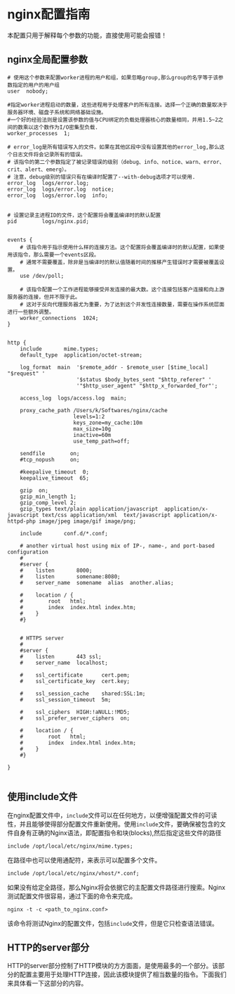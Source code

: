 # nginx配置指南
本配置只用于解释每个参数的功能，直接使用可能会报错！


## nginx全局配置参数
``` nginx
# 使用这个参数来配置worker进程的用户和组，如果忽略group,那么group的名字等于该参数指定的用户的用户组
user  nobody;

#指定worker进程启动的数量，这些进程用于处理客户的所有连接。选择一个正确的数量取决于服务器环境、磁盘子系统和网络基础设施。
#一个好的经验法则是设置该参数的值与CPU绑定的负载处理器核心的数量相同，并用1.5~2之间的数乘以这个数作为I/O密集型负载.
worker_processes  1; 

# error_log是所有错误写入的文件。如果在其他区段中没有设置其他的error_log,那么这个日志文件将会记录所有的错误。
# 该指令的第二个参数指定了被记录错误的级别（debug、info、notice、warn、error、crit、alert、emerg）。
# 注意，debug级别的错误只有在编译时配置了--with-debug选项才可以使用.
error_log  logs/error.log;
error_log  logs/error.log  notice;
error_log  logs/error.log  info;


# 设置记录主进程ID的文件，这个配置将会覆盖编译时的默认配置
pid        logs/nginx.pid;


events {
    # 该指令用于指示使用什么样的连接方法。这个配置将会覆盖编译时的默认配置，如果使用该指令，那么需要一个events区段。
    # 通常不需要覆盖，除非是当编译时的默认值随着时间的推移产生错误时才需要被覆盖设置。
    use /dev/poll;

    # 该指令配置一个工作进程能够接受并发连接的最大数。这个连接包括客户连接和向上游服务器的连接，但并不限于此。
    # 这对于反向代理服务器尤为重要，为了达到这个并发性连接数量，需要在操作系统层面进行一些额外调整。
    worker_connections  1024;
}


http {
    include       mime.types;
    default_type  application/octet-stream;

    log_format  main  '$remote_addr - $remote_user [$time_local] "$request" '
                      '$status $body_bytes_sent "$http_referer" '
                      '"$http_user_agent" "$http_x_forwarded_for"';

    access_log  logs/access.log  main;

    proxy_cache_path /Users/k/Softwares/nginx/cache 
                     levels=1:2
                     keys_zone=my_cache:10m
                     max_size=10g
                     inactive=60m
                     use_temp_path=off;    

    sendfile        on;
    #tcp_nopush     on;

    #keepalive_timeout  0;
    keepalive_timeout  65;

    gzip  on;
    gzip_min_length 1;
    gzip_comp_level 2;
    gzip_types text/plain application/javascript  application/x-javascript text/css application/xml  text/javascript application/x-httpd-php image/jpeg image/gif image/png;
  
    include       conf.d/*.conf;

    # another virtual host using mix of IP-, name-, and port-based configuration
    #
    #server {
    #    listen       8000;
    #    listen       somename:8080;
    #    server_name  somename  alias  another.alias;

    #    location / {
    #        root   html;
    #        index  index.html index.htm;
    #    }
    #}


    # HTTPS server
    #
    #server {
    #    listen       443 ssl;
    #    server_name  localhost;

    #    ssl_certificate      cert.pem;
    #    ssl_certificate_key  cert.key;

    #    ssl_session_cache    shared:SSL:1m;
    #    ssl_session_timeout  5m;

    #    ssl_ciphers  HIGH:!aNULL:!MD5;
    #    ssl_prefer_server_ciphers  on;

    #    location / {
    #        root   html;
    #        index  index.html index.htm;
    #    }
    #}

}


```


## 使用include文件
在nginx配置文件中，`include`文件可以在任何地方，以便增强配置文件的可读性，并且能够使得部分配置文件重新使用。使用`include`文件，要确保被包含的文件自身有正确的Nginx语法，即配置指令和块(blocks),然后指定这些文件的路径

``` nginx
include /opt/local/etc/nginx/mime.types;
```

在路径中也可以使用通配符，来表示可以配置多个文件。
``` nginx
include /opt/local/etc/nginx/vhost/*.conf;
```

如果没有给定全路径，那么Nginx将会依据它的主配置文件路径进行搜索。Nginx测试配置文件很容易，通过下面的命令来完成。

``` shell
nginx -t -c <path_to_nginx.conf>
```
该命令将测试Nginx的配置文件，包括`include`文件，但是它只检查语法错误。

## HTTP的server部分

HTTP的server部分控制了HTTP模块的方方面面，是使用最多的一个部分。该部分的配置主要用于处理HTTP连接，因此该模块提供了相当数量的指令。下面我们来具体看一下这部分的内容。

### 

